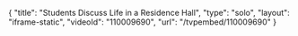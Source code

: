{
    "title": "Students Discuss Life in a Residence Hall",
    "type": "solo",
    "layout": "iframe-static",
    "videoId": "110009690",
    "url": "\/tvpembed\/110009690"
}
